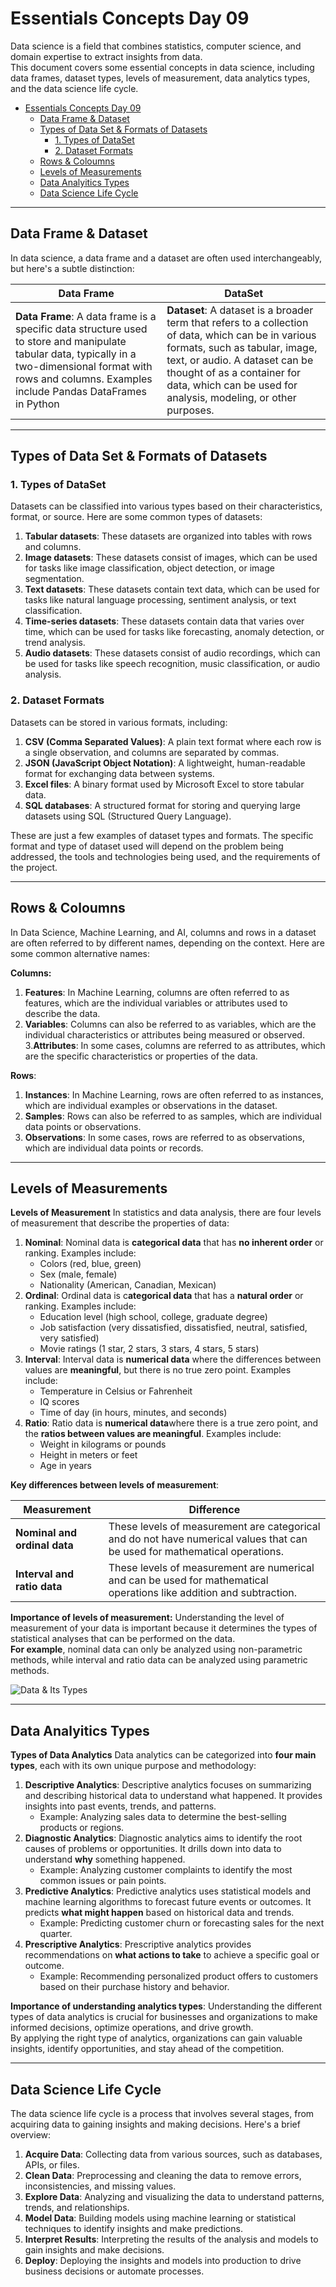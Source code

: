 
# Essentials Concepts Day 09 
Data science is a field that combines statistics, computer science, and domain expertise to extract insights from data. <br> This document covers some essential concepts in data science, including data frames, dataset types, levels of measurement, data analytics types, and the data science life cycle.

- [Essentials Concepts Day 09](#essentials-concepts-day-09)
  - [Data Frame \& Dataset](#data-frame--dataset)
  - [Types of Data Set \& Formats of Datasets](#types-of-data-set--formats-of-datasets)
    - [1. Types of DataSet](#1-types-of-dataset)
    - [2. Dataset Formats](#2-dataset-formats)
  - [Rows \& Coloumns](#rows--coloumns)
  - [Levels of Measurements](#levels-of-measurements)
  - [Data Analyitics Types](#data-analyitics-types)
  - [Data Science Life Cycle](#data-science-life-cycle)

---
## Data Frame & Dataset
In data science, a data frame and a dataset are often used interchangeably, but here's a subtle distinction:

|Data Frame | DataSet |
|----------|----------|
|**Data Frame**: A data frame is a specific data structure used to store and manipulate tabular data, typically in a two-dimensional format with rows and columns. Examples include Pandas DataFrames in Python |  **Dataset**: A dataset is a broader term that refers to a collection of data, which can be in various formats, such as tabular, image, text, or audio. A dataset can be thought of as a container for data, which can be used for analysis, modeling, or other purposes.

---
## Types of Data Set & Formats of Datasets
### 1. Types of DataSet
Datasets can be classified into various types based on their characteristics, format, or source. Here are some common types of datasets:

1. **Tabular datasets**: These datasets are organized into tables with rows and columns.
2. **Image datasets**: These datasets consist of images, which can be used for tasks like image classification, object detection, or image segmentation.
3. **Text datasets**: These datasets contain text data, which can be used for tasks like natural language processing, sentiment analysis, or text classification.
4. **Time-series datasets**: These datasets contain data that varies over time, which can be used for tasks like forecasting, anomaly detection, or trend analysis.
5. **Audio datasets**: These datasets consist of audio recordings, which can be used for tasks like speech recognition, music classification, or audio analysis.

### 2. Dataset Formats
Datasets can be stored in various formats, including:

1. **CSV (Comma Separated Values)**: A plain text format where each row is a single observation, and columns are separated by commas.
2. **JSON (JavaScript Object Notation)**: A lightweight, human-readable format for exchanging data between systems.
3. **Excel files**: A binary format used by Microsoft Excel to store tabular data.
4. **SQL databases**: A structured format for storing and querying large datasets using SQL (Structured Query Language).

These are just a few examples of dataset types and formats. The specific format and type of dataset used will depend on the problem being addressed, the tools and technologies being used, and the requirements of the project.

---


## Rows & Coloumns 
In Data Science, Machine Learning, and AI, columns and rows in a dataset are often referred to by different names, depending on the context. Here are some common alternative names:

**Columns:**

1. **Features**: In Machine Learning, columns are often referred to as features, which are the individual variables or attributes used to describe the data.
2. **Variables**: Columns can also be referred to as variables, which are the individual characteristics or attributes being measured or observed.
3.**Attributes**: In some cases, columns are referred to as attributes, which are the specific characteristics or properties of the data.

**Rows**:

1. **Instances**: In Machine Learning, rows are often referred to as instances, which are individual examples or observations in the dataset.
2. **Samples**: Rows can also be referred to as samples, which are individual data points or observations.
3. **Observations**: In some cases, rows are referred to as observations, which are individual data points or records.

---
## Levels of Measurements
**Levels of Measurement**
In statistics and data analysis, there are four levels of measurement that describe the properties of data:

1. **Nominal**: Nominal data is **categorical data** that has **no inherent order** or ranking. Examples include:
    - Colors (red, blue, green)
    - Sex (male, female)
    - Nationality (American, Canadian, Mexican)
2. **Ordinal**: Ordinal data is c**ategorical data** that has a **natural order** or ranking. Examples include:
    - Education level (high school, college, graduate degree)
    - Job satisfaction (very dissatisfied, dissatisfied, neutral, satisfied, very satisfied)
    - Movie ratings (1 star, 2 stars, 3 stars, 4 stars, 5 stars)
3. **Interval**: Interval data is **numerical data** where the differences between values are **meaningful**, but there is no true zero point. Examples include:
    - Temperature in Celsius or Fahrenheit
    - IQ scores
    - Time of day (in hours, minutes, and seconds)
4. **Ratio**: Ratio data is **numerical data**where there is a true zero point, and the **ratios between values are meaningful**. Examples include:
    - Weight in kilograms or pounds
    - Height in meters or feet
    - Age in years

**Key differences between levels of measurement**:

Measurement | Difference | 
---------|----------|
**Nominal and ordinal data** | These levels of measurement are categorical and do not have numerical values that can be used for mathematical operations. | C1
 **Interval and ratio data** | These levels of measurement are numerical and can be used for mathematical operations like addition and subtraction. |

**Importance of levels of measurement:**
Understanding the level of measurement of your data is important because it determines the types of statistical analyses that can be performed on the data. <br>**For example**, nominal data can only be analyzed using non-parametric methods, while interval and ratio data can be analyzed using parametric methods.

![Data & Its Types](https://i.ytimg.com/vi/7bsNWq2A5gI/sddefault.jpg?sqp=-oaymwEmCIAFEOAD8quKqQMa8AEB-AHUBoAC4AOKAgwIABABGDkgYShyMA8=&rs=AOn4CLCzlADCU0qk3YEfmd6HTHX-5w656w)

---
## Data Analyitics Types
**Types of Data Analytics**
Data analytics can be categorized into **four main types**, each with its own unique purpose and methodology:

1. **Descriptive Analytics**: Descriptive analytics focuses on summarizing and describing historical data to understand what happened. It provides insights into past events, trends, and patterns.
    - Example: Analyzing sales data to determine the best-selling products or regions.
2. **Diagnostic Analytics**: Diagnostic analytics aims to identify the root causes of problems or opportunities. It drills down into data to understand **why** something happened.
    - Example: Analyzing customer complaints to identify the most common issues or pain points.
3. **Predictive Analytics**: Predictive analytics uses statistical models and machine learning algorithms to forecast future events or outcomes. It predicts **what might happen** based on historical data and trends.
    - Example: Predicting customer churn or forecasting sales for the next quarter.
4. **Prescriptive Analytics**: Prescriptive analytics provides recommendations on **what actions to take** to achieve a specific goal or outcome.
    - Example: Recommending personalized product offers to customers based on their purchase history and behavior.

**Importance of understanding analytics types**:
Understanding the different types of data analytics is crucial for businesses and organizations to make informed decisions, optimize operations, and drive growth. 
<br>By applying the right type of analytics, organizations can gain valuable insights, identify opportunities, and stay ahead of the competition.

---
## Data Science Life Cycle
The data science life cycle is a process that involves several stages, from acquiring data to gaining insights and making decisions. Here's a brief overview:

1. **Acquire Data**: Collecting data from various sources, such as databases, APIs, or files.
2. **Clean Data**: Preprocessing and cleaning the data to remove errors, inconsistencies, and missing values.
3. **Explore Data**: Analyzing and visualizing the data to understand patterns, trends, and relationships.
4. **Model Data**: Building models using machine learning or statistical techniques to identify insights and make predictions.
5. **Interpret Results**: Interpreting the results of the analysis and models to gain insights and make decisions.
6. **Deploy**: Deploying the insights and models into production to drive business decisions or automate processes.